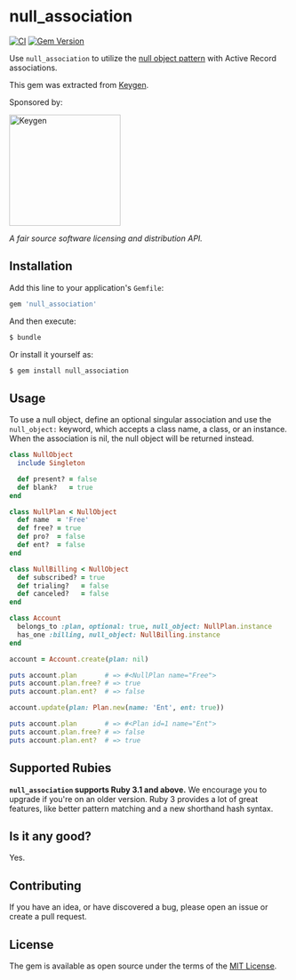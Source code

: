 # null_association

[![CI](https://github.com/keygen-sh/null_association/actions/workflows/test.yml/badge.svg)](https://github.com/keygen-sh/null_association/actions)
[![Gem Version](https://badge.fury.io/rb/null_association.svg)](https://badge.fury.io/rb/null_association)

Use `null_association` to utilize the [null object pattern](https://en.wikipedia.org/wiki/Null_object_pattern)
with Active Record associations.

This gem was extracted from [Keygen](https://keygen.sh).

Sponsored by:

<a href="https://keygen.sh?ref=null_association">
  <div>
    <img src="https://keygen.sh/images/logo-pill.png" width="200" alt="Keygen">
  </div>
</a>

_A fair source software licensing and distribution API._

## Installation

Add this line to your application's `Gemfile`:

```ruby
gem 'null_association'
```

And then execute:

```bash
$ bundle
```

Or install it yourself as:

```bash
$ gem install null_association
```

## Usage

To use a null object, define an optional singular association and use the
`null_object:` keyword, which accepts a class name, a class, or an instance.
When the association is nil, the null object will be returned instead.

```ruby
class NullObject
  include Singleton

  def present? = false
  def blank?   = true
end
```

```ruby
class NullPlan < NullObject
  def name  = 'Free'
  def free? = true
  def pro?  = false
  def ent?  = false
end
```

```ruby
class NullBilling < NullObject
  def subscribed? = true
  def trialing?   = false
  def canceled?   = false
end
```

```ruby
class Account
  belongs_to :plan, optional: true, null_object: NullPlan.instance
  has_one :billing, null_object: NullBilling.instance
end
```

```ruby
account = Account.create(plan: nil)

puts account.plan       # => #<NullPlan name="Free">
puts account.plan.free? # => true
puts account.plan.ent?  # => false

account.update(plan: Plan.new(name: 'Ent', ent: true))

puts account.plan       # => #<Plan id=1 name="Ent">
puts account.plan.free? # => false
puts account.plan.ent?  # => true
```

## Supported Rubies

**`null_association` supports Ruby 3.1 and above.** We encourage you to upgrade
if you're on an older version. Ruby 3 provides a lot of great features, like
better pattern matching and a new shorthand hash syntax.

## Is it any good?

Yes.

## Contributing

If you have an idea, or have discovered a bug, please open an issue or create a
pull request.

## License

The gem is available as open source under the terms of the [MIT License](https://opensource.org/licenses/MIT).
